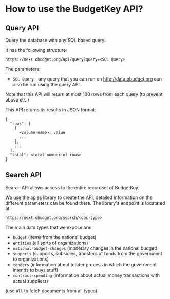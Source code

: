 # How to use the BudgetKey API?

## Query API
Query the database with any SQL based query.

It has the following structure:

```
https://next.obudget.org/api/query?query=<SQL Query>
```

The parameters:
 - `SQL Query` - any query that you can run on http://data.obudget.org can also be run using the query API.

Note that this API will return at most 100 rows from each query (to prevent abuse etc.)

This API returns its results in JSON format:
```
{
  "rows": [
    {
      <column-name>: value
      ...
    },
    ...
  ],
  "total": <total-number-of-rows>
}
```


## Search API
Search API allows access to the entire recordset of BudgetKey.

We use the [apies](https://github.com/dataspot/apies) library to create the API, detailed information on the different parameters can be found there. The library's endpoint is locatated at 

```
https://next.obudget.org/search/<doc-type>
```


The main data types that we expose are:
   - `budget` (items from the national budget)
   - `entities` (all sorts of organizations)
   - `national-budget-changes` (monetary changes in the national budget)
   - `supports` (supports, subsidies, transfers of funds from the government to organizations)
   - `tenders` (information about tender process in which the government intends to buys stuff)
   - `contract-spending` (information about actual money transactions with actual suppliers)
   
(use `all` to fetch documents from all types)
